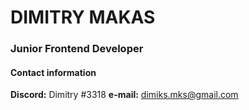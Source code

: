 # **DIMITRY MAKAS**
### **Junior Frontend Developer**


#### Contact information
**Discord:** Dimitry #3318
**e-mail:** dimiks.mks@gmail.com
